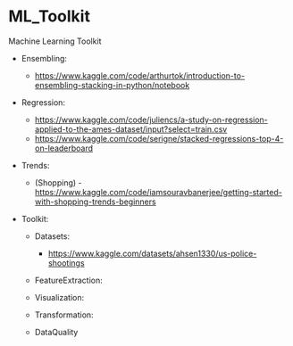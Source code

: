 # ML_Toolkit
Machine Learning Toolkit

- Ensembling:
    - https://www.kaggle.com/code/arthurtok/introduction-to-ensembling-stacking-in-python/notebook

- Regression:
    - https://www.kaggle.com/code/juliencs/a-study-on-regression-applied-to-the-ames-dataset/input?select=train.csv
    - https://www.kaggle.com/code/serigne/stacked-regressions-top-4-on-leaderboard

- Trends:
    - (Shopping) - https://www.kaggle.com/code/iamsouravbanerjee/getting-started-with-shopping-trends-beginners



- Toolkit:

    - Datasets:
        - https://www.kaggle.com/datasets/ahsen1330/us-police-shootings
        

    - FeatureExtraction:
    - Visualization:
    - Transformation:
    - DataQuality